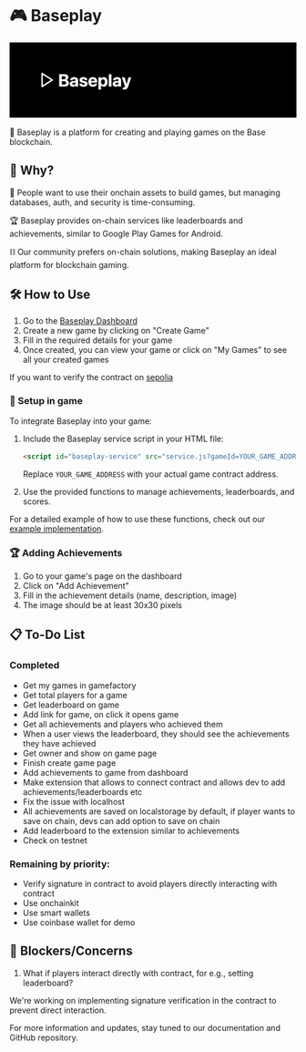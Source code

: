 # 🎮 Baseplay

![Baseplay Logo](baseplay.png)

🚀 Baseplay is a platform for creating and playing games on the Base blockchain.

## 🤔 Why?

💎 People want to use their onchain assets to build games, but managing databases, auth, and security is time-consuming.

🏆 Baseplay provides on-chain services like leaderboards and achievements, similar to Google Play Games for Android.

⛓️ Our community prefers on-chain solutions, making Baseplay an ideal platform for blockchain gaming.

## 🛠️ How to Use

1. Go to the [Baseplay Dashboard](https://baseplay.vercel.app/index.html)
2. Create a new game by clicking on "Create Game"
3. Fill in the required details for your game
4. Once created, you can view your game or click on "My Games" to see all your created games

If you want to verify the contract on [sepolia](https://base-sepolia.blockscout.com/address/0xccBDDaf9aDCEe8b2005557dd6352A0AC55B963A5?tab=contract)




### 🚀 Setup in game

To integrate Baseplay into your game:

1. Include the Baseplay service script in your HTML file:
   ```html
   <script id="baseplay-service" src="service.js?gameId=YOUR_GAME_ADDRESS"></script>
   ```
   Replace `YOUR_GAME_ADDRESS` with your actual game contract address.

2. Use the provided functions to manage achievements, leaderboards, and scores. 

For a detailed example of how to use these functions, check out our [example implementation](https://baseplay.vercel.app/example.html?gameId=0x326A2498A19f2AfA60EDECbc49BB785fa4cE3297).

### 🏆 Adding Achievements

1. Go to your game's page on the dashboard
2. Click on "Add Achievement"
3. Fill in the achievement details (name, description, image)
4. The image should be at least 30x30 pixels

## 📋 To-Do List

### Completed
- Get my games in gamefactory
- Get total players for a game
- Get leaderboard on game
- Add link for game, on click it opens game
- Get all achievements and players who achieved them
- When a user views the leaderboard, they should see the achievements they have achieved
- Get owner and show on game page
- Finish create game page
- Add achievements to game from dashboard
- Make extension that allows to connect contract and allows dev to add achievements/leaderboards etc
- Fix the issue with localhost
- All achievements are saved on localstorage by default, if player wants to save on chain, devs can add option to save on chain
- Add leaderboard to the extension similar to achievements
- Check on testnet

### Remaining by priority:
- Verify signature in contract to avoid players directly interacting with contract
- Use onchainkit
- Use smart wallets
- Use coinbase wallet for demo

## 🚧 Blockers/Concerns

1. What if players interact directly with contract, for e.g., setting leaderboard?

We're working on implementing signature verification in the contract to prevent direct interaction.

For more information and updates, stay tuned to our documentation and GitHub repository.